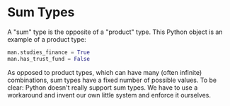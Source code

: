 # Sum Types

A "sum" type is the opposite of a "product" type. This Python object is an example of a product type:

```py
man.studies_finance = True
man.has_trust_fund = False
```

As opposed to product types, which can have many (often infinite) combinations, sum types have a fixed number of possible values. To be clear: Python doesn't really support sum types. We have to use a workaround and invent our own little system and enforce it ourselves.
